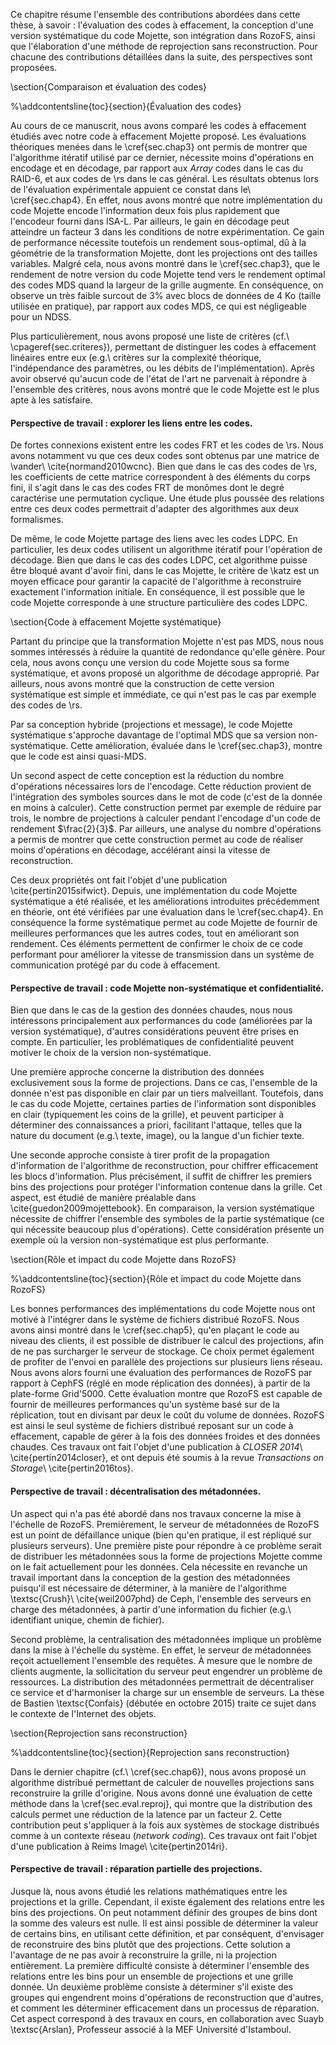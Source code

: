 
Ce chapitre résume l'ensemble des contributions abordées dans cette thèse, à
savoir : l'évaluation des codes à effacement, la conception d'une version
systématique du code Mojette, son intégration dans RozoFS, ainsi que
l'élaboration d'une méthode de reprojection sans reconstruction. Pour chacune
des contributions détaillées dans la suite, des perspectives sont proposées.

<!--
Ce chapitre présente mes contributions ainsi que des pistes pour les
travaux futurs. Une conclusion générale permettra de résumer les travaux
présentés dans ce manuscrit.
-->

\section{Comparaison et évaluation des codes}

%\addcontentsline{toc}{section}{Évaluation des codes}

Au cours de ce manuscrit, nous avons comparé les codes à effacement
étudiés avec notre code à effacement Mojette proposé.
Les évaluations théoriques menées dans le \cref{sec.chap3} ont
permis de montrer que l'algorithme itératif utilisé par ce dernier, nécessite
moins d'opérations en encodage et en décodage, par rapport aux *Array* codes
dans le cas du RAID-6, et aux codes de \rs dans le cas général.
Les résultats obtenus lors de l'évaluation expérimentale appuient ce constat
dans le\ \cref{sec.chap4}. En effet, nous avons montré que notre
implémentation du code Mojette encode l'information deux fois plus rapidement
que l'encodeur fourni dans ISA-L. Par ailleurs, le gain en décodage peut
atteindre un facteur $3$ dans les conditions de notre expérimentation. Ce gain
de performance nécessite toutefois un rendement sous-optimal, dû à la géométrie
de la transformation Mojette, dont les projections ont des tailles variables.
Malgré cela, nous avons montré dans le \cref{sec.chap3}, que le rendement de
notre version du code Mojette tend vers le rendement optimal des codes MDS
quand la largeur de la grille augmente. En conséquence, on observe un très
faible surcout de $3$\% avec blocs de données de $4$ Ko (taille utilisée en
pratique), par rapport aux codes MDS, ce qui est négligeable pour un NDSS.

Plus particulièrement, nous avons proposé une liste de critères
(cf.\ \cpageref{sec.criteres}), permettant de distinguer les codes à effacement
linéaires entre eux (e.g.\ critères sur la complexité théorique, l'indépendance
des paramètres, ou les débits de l'implémentation). Après avoir observé
qu'aucun code de l'état de l'art ne parvenait à répondre à l'ensemble des
critères, nous avons montré que le code Mojette est le plus apte à les
satisfaire.

<!--
Ces critères ne peuvent indépendamment permettre de
comparer les codes, mais ils permettent ensemble de couvrir l'ensemble des
propriétés des codes linéaires. Nous avons par ailleurs vu que chaque code
favorise un aspect de ces critères, mais aucun ne peut les satisfaire
entièrement.
-->

#### Perspective de travail : explorer les liens entre les codes.

De fortes connexions existent entre les codes FRT et les codes de \rs. Nous
avons notamment vu que ces deux codes sont obtenus par une matrice
de \vander\ \cite{normand2010wcnc}. Bien que
dans le cas des codes de \rs, les coefficients de cette matrice correspondent
à des éléments du corps fini, il s'agit dans le cas des codes FRT de monômes
dont le degré caractérise une permutation cyclique. Une étude plus poussée des
relations entre ces deux codes permettrait d'adapter des algorithmes aux deux
formalismes.

De même, le code Mojette partage des liens avec les codes LDPC. En particulier,
les deux codes utilisent un algorithme itératif pour l'opération de décodage.
Bien que dans le cas des codes LDPC, cet algorithme puisse être bloqué avant
d'avoir fini, dans le cas Mojette, le critère de \katz est un moyen efficace
pour garantir la capacité de l'algorithme à reconstruire exactement
l'information initiale. En conséquence, il est possible que le code Mojette
corresponde à une structure particulière des codes LDPC.

<!--
% Mojette non-systématique
% moins d'opérations, ok
% presque MDS
-->

\section{Code à effacement Mojette systématique}

<!--
% Mojette systématique
% encore moins d'opération -> plus performant
% encore plus MDS

%\addcontentsline{toc}{section}{Code à effacement Mojette systématique}
-->

Partant du principe que la transformation Mojette n'est pas MDS, nous nous
sommes intéressés à réduire la quantité de redondance qu'elle génère.
Pour cela, nous avons conçu une version du code Mojette sous sa forme
systématique, et avons proposé un algorithme de décodage approprié.
Par ailleurs, nous avons montré que la construction de cette version
systématique est simple et immédiate, ce qui n'est pas le cas par exemple des
codes de \rs.

Par sa conception hybride (projections et message), le code Mojette systématique
s'approche davantage de l'optimal MDS que sa version non-systématique. Cette
amélioration, évaluée dans le \cref{sec.chap3}, montre que le code est ainsi
quasi-MDS.

Un second aspect de cette conception est la réduction du nombre d'opérations
nécessaires lors de l'encodage. Cette réduction provient de l'intégration des
symboles sources dans le mot de code (c'est de la donnée en moins à calculer).
Cette construction permet par exemple de réduire par trois, le nombre de
projections à calculer pendant l'encodage d'un code de rendement $\frac{2}{3}$.
Par ailleurs, une analyse du nombre d'opérations a permis de montrer que cette
construction permet au code de réaliser moins d'opérations en décodage,
accélérant ainsi la vitesse de reconstruction.

Ces deux propriétés ont fait l'objet d'une publication
\cite{pertin2015sifwict}. Depuis, une implémentation du code Mojette
systématique a été réalisée, et les améliorations introduites précédemment en
théorie, ont été vérifiées par une évaluation dans le \cref{sec.chap4}. En
conséquence la forme systématique permet au code Mojette de fournir de
meilleures performances que les autres codes, tout en améliorant son rendement.
Ces éléments permettent de confirmer le choix de ce code performant pour
améliorer la vitesse de transmission dans un système de communication protégé
par du code à effacement.

#### Perspective de travail : code Mojette non-systématique et confidentialité.

Bien que dans le cas de la gestion des données chaudes, nous nous intéressons
principalement aux performances du code (améliorées par la version
systématique), d'autres considérations peuvent
être prises en compte. En particulier, les problématiques de confidentialité
peuvent motiver le choix de la version non-systématique.

Une première approche concerne la distribution des données exclusivement sous
la forme de projections. Dans ce cas, l'ensemble de la donnée n'est pas
disponible en clair par un tiers malveillant.
Toutefois, dans le cas du code Mojette, certaines parties de l'information sont
disponibles en clair (typiquement les coins de la grille), et peuvent
participer à déterminer des connaissances a priori, facilitant
l'attaque, telles que la nature du document (e.g.\ texte, image), ou la langue
d'un fichier texte.

Une seconde approche consiste à tirer profit de la propagation d'information de
l'algorithme de reconstruction, pour chiffrer efficacement les blocs
d'information. Plus précisément, il suffit de chiffrer les premiers bins des
projections pour protéger l'information contenue dans la grille. Cet aspect,
est étudié de manière préalable dans \cite{guedon2009mojettebook}. En
comparaison, la version systématique nécessite de chiffrer l'ensemble des
symboles de la partie systématique (ce qui nécessite beaucoup plus
d'opérations). Cette considération présente un exemple où la version
non-systématique est plus performante.


\section{Rôle et impact du code Mojette dans RozoFS}

%\addcontentsline{toc}{section}{Rôle et impact du code Mojette dans RozoFS}

Les bonnes performances des implémentations du code Mojette nous ont motivé à
l'intégrer dans le système de fichiers distribué RozoFS. Nous avons ainsi
montré dans le \cref{sec.chap5}, qu'en plaçant le code au niveau des clients,
il est possible de distribuer le calcul des projections, afin de ne pas
surcharger le serveur de stockage. Ce choix permet également de
profiter de l'envoi en parallèle des projections sur plusieurs liens réseau.
Nous avons alors fourni une évaluation des performances de RozoFS par rapport à
CephFS (réglé en mode réplication des données), à partir de la plate-forme
Grid'5000. Cette évaluation montre que RozoFS est capable de fournir de
meilleures performances qu'un système basé sur de la réplication, tout en
divisant par deux le coût du volume de données. RozoFS est ainsi le seul
système de fichiers distribué reposant sur un code à effacement, capable de
gérer à la fois des données froides et des données chaudes. Ces travaux ont
fait l'objet d'une publication à *CLOSER 2014*\ \cite{pertin2014closer}, et ont
depuis été soumis à la revue *Transactions on Storage*\ \cite{pertin2016tos}.


#### Perspective de travail : décentralisation des métadonnées.

Un aspect qui n'a pas été abordé dans nos travaux concerne la mise à l'échelle
de RozoFS. Premièrement, le serveur de métadonnées de RozoFS est un point de
défaillance unique (bien qu'en pratique, il est répliqué sur plusieurs
serveurs). Une première piste pour répondre à ce problème serait de distribuer
les métadonnées sous la forme de projections Mojette comme on le fait
actuellement pour les données. Cela nécessite en revanche un travail important
dans la conception de la gestion des métadonnées puisqu'il est nécessaire de
déterminer, à la manière de l'algorithme \textsc{Crush}\ \cite{weil2007phd} de
Ceph, l'ensemble des serveurs en charge des métadonnées, à partir d'une
information du fichier (e.g.\ identifiant unique, chemin de fichier).

Second problème, la centralisation des métadonnées implique un problème dans la
mise à l'échelle du système. En effet, le serveur de métadonnées reçoit
actuellement l'ensemble des requêtes. À mesure que le nombre de clients
augmente, la sollicitation du serveur peut engendrer un problème de ressources.
La distribution des métadonnées permettrait de décentraliser ce service et
d'harmoniser la charge sur un ensemble de serveurs. La thèse de Bastien
\textsc{Confais} (débutée en octobre 2015) traite ce sujet dans le contexte de
l'Internet des objets.


\section{Reprojection sans reconstruction}

%\addcontentsline{toc}{section}{Reprojection sans reconstruction}

Dans le dernier chapitre (cf.\ \cref{sec.chap6}), nous avons proposé un
algorithme distribué permettant de calculer de nouvelles projections sans
reconstruire la grille d'origine. Nous avons donné une évaluation de cette
méthode dans la \cref{sec.eval.reproj}, qui montre que la distribution des
calculs permet une réduction de la latence par un facteur $2$.
Cette contribution peut s'appliquer à la fois aux systèmes de stockage
distribués comme à un contexte réseau (*network coding*). Ces travaux ont fait
l'objet d'une publication à Reims Image\ \cite{pertin2014ri}.

#### Perspective de travail : réparation partielle des projections.

Jusque là, nous avons étudié les relations mathématiques entre
les projections et la grille. Cependant, il existe également des relations
entre les bins des projections. On peut notamment définir des groupes de bins
dont la somme des valeurs est nulle. Il est ainsi possible de déterminer la
valeur de certains bins, en utilisant cette définition, et par conséquent,
d'envisager de reconstruire des bins plutôt que des projections.
Cette solution a l'avantage de ne pas avoir à reconstruire la grille, ni la
projection entièrement.
La première difficulté consiste à déterminer l'ensemble des relations entre les
bins pour un ensemble de projections et une grille donnée. Un deuxième problème
consiste à déterminer s'il existe des groupes qui engendrent moins d'opérations
de reconstruction que d'autres, et comment les déterminer efficacement dans un
processus de réparation. Cet aspect correspond à des travaux en cours, en
collaboration avec Suayb \textsc{Arslan}, Professeur associé à la MEF
Université d'Istamboul.


<!--
\section*{Conclusion générale}

%\addcontentsline{toc}{section}{Conclusion générale}

Les travaux présentés dans ce manuscrit confirment le potentiel du code
par transformée Mojette à corriger efficacement les effacements.
Ce code s'est rapidement imposé dans ces travaux de thèse. La description
de la transformée Mojette a permis de comprendre comment concevoir un code à
effacement à partir d'une application mathématique simple. Car en effet, un
grand intérêt de cette transformée repose dans sa simplicité. Le fait qu'elle
ne repose que sur des opérations d'addition le prouve.
Ces opérations de base sont pratiques, aussi bien pour expliquer le principe de
cette transformée, que pour son application dans les processeurs (qui préfèrent
calculer des additions que des multiplications). Sa simplicité se retrouve
également dans l'opération de reconstruction, dont le principe rappelle celui
du jeu de Sudoku.

Nous avons ensuite décrit le code à effacement basé sur cette
transformée. Son principe découle de la capacité de la transformée à
pouvoir représenter de l'information de façon redondante. Par ailleurs, le
nombre de projections que l'on peut calculer n'est pas contraint, par rapport à
certains codes. En revanche, la limite du code Mojette repose sur la longueur
des projections qui augmente avec l'index de la projection. C'est pourtant
cette redondance interne aux projections qui permet d'utiliser l'algorithme
itératif de reconstruction.

% distinguer redondances dans mojette

Les codes de \rs et le code basé sur la FRT sont quant à eux MDS. Toutefois, au
vu des résultats théoriques et expérimentaux obtenus dans cette thèse, le code
Mojette est clairement plus performant que les codes de \rs. Pour s'en
convaincre, l'expérimentation nous a montré que la Mojette peut être jusqu'à
deux fois plus rapide en encodage, et trois fois plus rapide en décodage, par
rapport aux implémentations des codes \rs fournies dans ISA-L.
La relation avec les codes LDPC est intéressante et fera l'objet de travaux
futurs. Toutefois, on peut se prononcer sur une distinction principale, qui
réside dans la formulation du critère de \katz. Celui-ci permet au code Mojette
de garantir la reconstruction sur le critère du nombre de projections
disponibles.

Nous avons également prouvé que le coût de la redondance générée par le code
Mojette peut être diminué afin de s'approcher de la valeur optimale des codes
MDS. Nous avons ainsi proposé une représentation du code sous forme
systématique, qui a permis de réduire significativement ce coût.
Sa construction se distingue par ailleurs des mises en œuvre plus compliquées
dans le cas des codes de \rs. Au vu des résultats expérimentaux, les
performances mesurées prouvent que ni la version systématique, ni la version
non-systématique du code Mojette ne représentent un composant limitant dans un
système de communication. Toutefois, cette seconde version a des propriétés
intéressantes (e.g.\ équité des projections) qui peuvent la favoriser dans
certaines applications, ce qui va à l'encontre de la pensée communément admise
que les codes systématique sont forcément meilleurs.

Dans ces conditions, l'utilisation du code à effacement Mojette dans RozoFS
permet de distribuer efficacement des blocs de données sur différents supports
de stockage. L'expérimentation a permis de montrer que RozoFS est ainsi capable
de fournir de très hautes performances, tout en proposant un moyen de protéger
la donnée face aux pannes. En particulier, cette expérimentation met en avant
le fait que RozoFS est capable de gérer les données chaudes, et froides, tout
en divisant par deux le volume de stockage par rapport aux systèmes basés sur
de la réplication.

Pour finir, nous avons fourni une nouvelle méthode capable de calculer de
nouvelles projections, de façon distribuée, et sans reconstruire l'image
initiale. L'expérimentation de cette méthode a montré une réduction de la
latence de l'opération de reprojection par deux. Elle peut ainsi permettre de
rétablir efficacement la redondance d'un système de stockage, et s'inscrire
dans un mécanisme de support de stockage. Pour conclure, nous pouvons dire que
le code à effacement Mojette est parfaitement adapté pour garantir efficacement
la fiabilité des systèmes de communication.
-->
